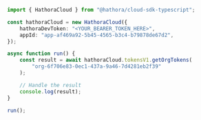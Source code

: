 <!-- Start SDK Example Usage [usage] -->
```typescript
import { HathoraCloud } from "@hathora/cloud-sdk-typescript";

const hathoraCloud = new HathoraCloud({
    hathoraDevToken: "<YOUR_BEARER_TOKEN_HERE>",
    appId: "app-af469a92-5b45-4565-b3c4-b79878de67d2",
});

async function run() {
    const result = await hathoraCloud.tokensV1.getOrgTokens(
        "org-6f706e83-0ec1-437a-9a46-7d4281eb2f39"
    );

    // Handle the result
    console.log(result);
}

run();

```
<!-- End SDK Example Usage [usage] -->